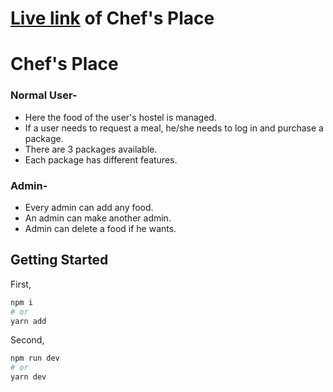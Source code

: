 # [Live link](https://chef-place.web.app/)  of Chef's Place

# Chef's Place

### Normal User-
- Here the food of the user's hostel is managed.
- If a user needs to request a meal, he/she needs to log in and purchase a package.
- There are 3 packages available.
- Each package has different features.

### Admin-
- Every admin can add any food.
- An admin can make another admin.
- Admin can delete a food if he wants.
    
## Getting Started

First,

```bash
npm i
# or
yarn add
```
Second,

```bash
npm run dev
# or
yarn dev
```
